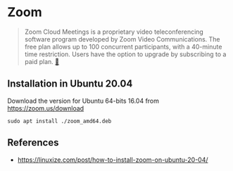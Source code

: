 # Zoom
> Zoom Cloud Meetings is a proprietary video teleconferencing software program developed by Zoom Video Communications. The free plan allows up to 100 concurrent participants, with a 40-minute time restriction. Users have the option to upgrade by subscribing to a paid plan. [:link:](https://en.wikipedia.org/wiki/Zoom_(software))


## Installation in Ubuntu 20.04
Download the version for Ubuntu 64-bits 16.04 from https://zoom.us/download

```
sudo apt install ./zoom_amd64.deb
```

## References 
* https://linuxize.com/post/how-to-install-zoom-on-ubuntu-20-04/



